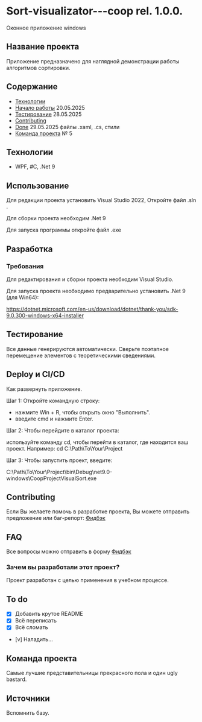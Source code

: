 # Sort-visualizator---coop rel. 1.0.0.
Оконное приложение windows
## Название проекта
Приложение предназначено для наглядной демонстрации работы алгоритмов сортировки.


## Содержание
- [Технологии](#технологии)
- [Начало работы](#начало-работы) 20.05.2025
- [Тестирование](#тестирование) 28.05.2025
- [Contributing](#contributing)
- [Done](#done) 29.05.2025 файлы .xaml, .cs, стили
- [Команда проекта](#команда-проекта) № 5

## Технологии
- WPF, #C, .Net 9

## Использование

Для редакции проекта установить Visual Studio 2022,
Откройте файл .sln .

Для сборки проекта необходим .Net 9

Для запуска программы откройте файл .exe 

## Разработка

### Требования
Для редактирования и сборки проекта необходим Visual Studio.

Для запуска проекта необходимо предварительно установить .Net 9 (для Win64): 

https://dotnet.microsoft.com/en-us/download/dotnet/thank-you/sdk-9.0.300-windows-x64-installer

## Тестирование
Все данные генерируются автоматически. 
Сверьте поэтапное перемещение элементов с теоретическими сведениями. 

## Deploy и CI/CD
Как развернуть приложение.

Шаг 1: Откройте командную строку:

- нажмите Win + R, чтобы открыть окно "Выполнить".
- введите cmd и нажмите Enter.

Шаг 2: Чтобы перейдите в каталог проекта:

используйте команду cd, чтобы перейти в каталог, где находится ваш проект. Например:
cd C:\Path\To\Your\Project

Шаг 3: Чтобы запустить проект, введите:

C:\Path\To\Your\Project\bin\Debug\net9.0-windows\CoopProjectVisualSort.exe

## Contributing
Если Вы желаете помочь в разработке проекта, Вы можете отправить предложение или баг-репорт:
[Фидбэк](https://docs.google.com/forms/d/e/1FAIpQLSfMj61oxyQmIUjWuSJtEpblzdRr2hGv3oD-OWVlVuAKRTrrIw/viewform?usp=dialog)

## FAQ 
Все вопросы можно отправить в форму [Фидбэк](https://docs.google.com/forms/d/e/1FAIpQLSfMj61oxyQmIUjWuSJtEpblzdRr2hGv3oD-OWVlVuAKRTrrIw/viewform?usp=dialog)

### Зачем вы разработали этот проект?
Проект разработан с целью применения в учебном процессе.

## To do
- [x] Добавить крутое README
- [x] Всё переписать
- [x] Всё сломать
- [v] Наладить...

## Команда проекта
Самые лучшие представительницы прекрасного пола и один ugly bastard.

## Источники
Вспомнить базу.
